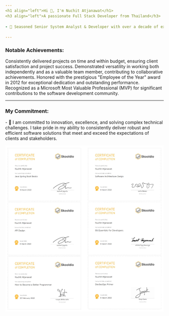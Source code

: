 ```yaml
---
<h1 align="left">Hi 👋, I'm Nuchit Atjanawat</h1>
<h3 align="left">A passionate Full Stack Developer from Thailand</h3>

- 🔭 Seasoned Senior System Analyst & Developer with over a decade of experience in designing, analyzing, and developing high-performance, scalable applications using a wide range of technologies, including Java, Spring Boot, C#, ASP.NET, MVC, React.js, Kubernetes, Microservices, PostgreSQL, MySQL, Oracle, and Microsoft SQL. 

---
```

<h3 align="left">Notable Achievements:</h3>
  Consistently delivered projects on time and within budget, ensuring client satisfaction and project success. Demonstrated versatility in working both independently and as a valuable team member, contributing to collaborative achievements. Honored with the prestigious "Employee of the Year" award in 2012 for exceptional dedication and outstanding performance. Recognized as a Microsoft Most Valuable Professional (MVP) for significant contributions to the software development community.
 

---
<h3 align="left"> My Commitment:</h3>
- 🔭 I am committed to innovation, excellence, and solving complex technical challenges. I take pride in my ability to consistently deliver robust and efficient software solutions that meet and exceed the expectations of clients and stakeholders.
   
 ![alt text](https://github.com/nuchit2019/Spring-boot-pagination/blob/main/images/JavaCert.jpg?raw=true)

